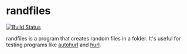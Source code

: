 # randfiles

[![Build Status](https://travis-ci.org/ancientlore/randfiles.svg?branch=master)](https://travis-ci.org/ancientlore/randfiles)

randfiles is a program that creates random files in a folder. It's useful for testing programs like [autohurl](https://github.com/ancientlore/autohurl) and [hurl](https://github.com/ancientlore/hurl).
